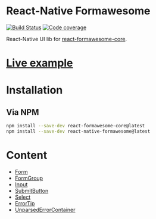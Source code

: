 # React-Native Formawesome

[![Build Status](https://api.travis-ci.org/MAKARD/react-native-formawesome.svg?branch=master)](https://travis-ci.org/MAKARD/react-native-formawesome)
[![Code coverage](https://codecov.io/gh/MAKARD/react-native-formawesome/branch/master/graphs/badge.svg)](https://codecov.io/gh/MAKARD/react-native-formawesome/branch/master)

React-Native UI lib for [react-formawesome-core](https://github.com/MAKARD/react-formawesome-core).

# [Live example](https://snack.expo.io/@makard/react-native-formawesome)

# Installation

## Via NPM

```bash
npm install --save-dev react-formawesome-core@latest
npm install --save-dev react-native-formawesome@latest
```

# Content

 - [Form](./docs/Form.md)
 - [FormGroup](./docs/FormGroup.md)
 - [Input](./docs/Input.md)
 - [SubmitButton](./docs/SubmitButton.md)
 - [Select](./docs/Select.md)
 - [ErrorTip](./docs/ErrorTip.md)
 - [UnparsedErrorContainer](./docs/UnparsedErrorContainer.md)
